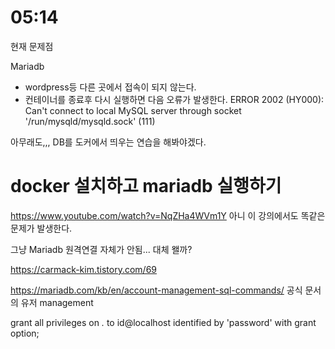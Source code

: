 # 05:14

현재 문제점

Mariadb
- wordpress등 다른 곳에서 접속이 되지 않는다.
- 컨테이너를 종료후 다시 실행하면 다음 오류가 발생한다.
	ERROR 2002 (HY000): Can't connect to local MySQL server through socket '/run/mysqld/mysqld.sock' (111)

아무래도,,, DB를 도커에서 띄우는 연습을 해봐야겠다.


# docker 설치하고 mariadb 실행하기

https://www.youtube.com/watch?v=NqZHa4WVm1Y
아니 이 강의에서도 똑같은 문제가 발생한다.

그냥 Mariadb 원격연결 자체가 안됨... 대체 왤까?

https://carmack-kim.tistory.com/69

https://mariadb.com/kb/en/account-management-sql-commands/
공식 문서의 유저 management

grant all privileges on *.* to id@localhost identified by 'password' with grant option;
